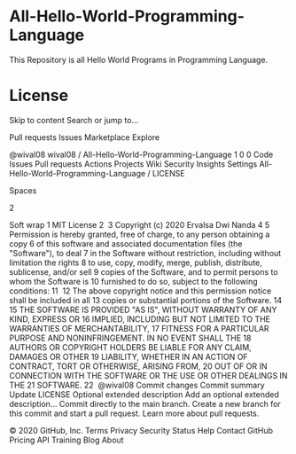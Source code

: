 # All-Hello-World-Programming-Language
This Repository is all Hello World Programs in Programming Language.

# License
Skip to content
Search or jump to…

Pull requests
Issues
Marketplace
Explore
 
@wival08 
wival08
/
All-Hello-World-Programming-Language
1
0
0
Code
Issues
Pull requests
Actions
Projects
Wiki
Security
Insights
Settings
All-Hello-World-Programming-Language
/
LICENSE
 

Spaces

2

Soft wrap
1
MIT License
2
​
3
Copyright (c) 2020 Ervalsa Dwi Nanda
4
​
5
Permission is hereby granted, free of charge, to any person obtaining a copy
6
of this software and associated documentation files (the "Software"), to deal
7
in the Software without restriction, including without limitation the rights
8
to use, copy, modify, merge, publish, distribute, sublicense, and/or sell
9
copies of the Software, and to permit persons to whom the Software is
10
furnished to do so, subject to the following conditions:
11
​
12
The above copyright notice and this permission notice shall be included in all
13
copies or substantial portions of the Software.
14
​
15
THE SOFTWARE IS PROVIDED "AS IS", WITHOUT WARRANTY OF ANY KIND, EXPRESS OR
16
IMPLIED, INCLUDING BUT NOT LIMITED TO THE WARRANTIES OF MERCHANTABILITY,
17
FITNESS FOR A PARTICULAR PURPOSE AND NONINFRINGEMENT. IN NO EVENT SHALL THE
18
AUTHORS OR COPYRIGHT HOLDERS BE LIABLE FOR ANY CLAIM, DAMAGES OR OTHER
19
LIABILITY, WHETHER IN AN ACTION OF CONTRACT, TORT OR OTHERWISE, ARISING FROM,
20
OUT OF OR IN CONNECTION WITH THE SOFTWARE OR THE USE OR OTHER DEALINGS IN THE
21
SOFTWARE.
22
​
@wival08
Commit changes
Commit summary
Update LICENSE
Optional extended description
Add an optional extended description…
 Commit directly to the main branch.
 Create a new branch for this commit and start a pull request. Learn more about pull requests.
 
© 2020 GitHub, Inc.
Terms
Privacy
Security
Status
Help
Contact GitHub
Pricing
API
Training
Blog
About

